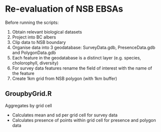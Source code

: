 Re-evaluation of NSB EBSAs
==========================

Before running the scripts:
1) Obtain relevant biological datasets
2) Project into BC albers
3) Clip data to NSB boundary
4) Organise data into 3 geodatabase: SurveyData.gdb, PresenceData.gdb and PolygonData.gdb
5) Each feature in the geodatabase is a distinct layer (e.g. species, cholorophyll, diversity)
6) For survey data features rename the field of interest with the name of the feature
7) Create 1km grid from NSB polygon (with 1km buffer)


GroupbyGrid.R
-------------
Aggregates by grid cell
* Calculates mean and sd per grid cell for survey data
* Calculates presence of points within grid cell for presence and polygon data


